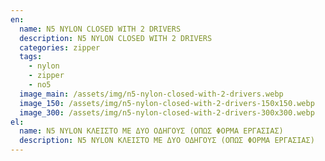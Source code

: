 ```yaml
---
en:
  name: N5 NYLON CLOSED WITH 2 DRIVERS
  description: N5 NYLON CLOSED WITH 2 DRIVERS
  categories: zipper
  tags:
    - nylon
    - zipper
    - no5
  image_main: /assets/img/n5-nylon-closed-with-2-drivers.webp
  image_150: /assets/img/n5-nylon-closed-with-2-drivers-150x150.webp
  image_300: /assets/img/n5-nylon-closed-with-2-drivers-300x300.webp
el:
  name: N5 NYLON ΚΛΕΙΣΤΟ ΜΕ ΔΥΟ ΟΔΗΓΟΥΣ (ΟΠΩΣ ΦΟΡΜΑ ΕΡΓΑΣΙΑΣ)
  description: N5 NYLON ΚΛΕΙΣΤΟ ΜΕ ΔΥΟ ΟΔΗΓΟΥΣ (ΟΠΩΣ ΦΟΡΜΑ ΕΡΓΑΣΙΑΣ)
---
```

